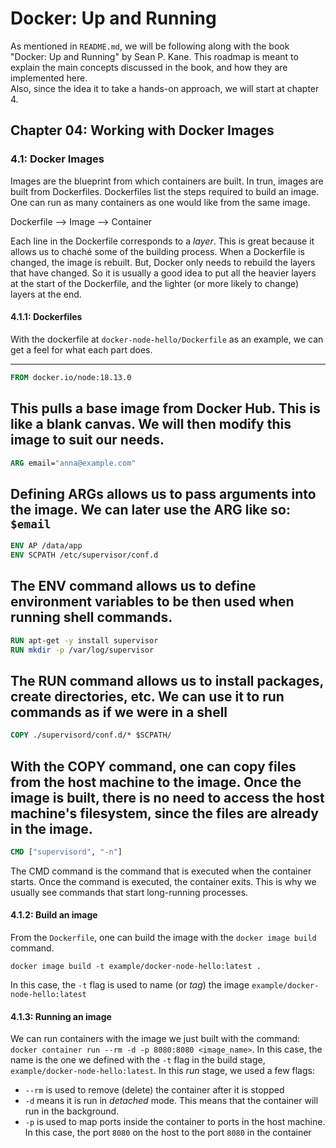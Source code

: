 # Docker: Up and Running

As mentioned in `README.md`, we will be following along with the book "Docker: Up and Running" by Sean P. Kane. This roadmap is meant to explain the main concepts discussed in the book, and how they are implemented here.<br>
Also, since the idea it to take a hands-on approach, we will start at chapter 4.

## Chapter 04: Working with Docker Images
### 4.1: Docker Images
Images are the blueprint from which containers are built. In trun, images are built from Dockerfiles.
Dockerfiles list the steps required to build an image. One can run as many containers as one would like from the same image.

Dockerfile --> Image --> Container

Each line in the Dockerfile corresponds to a *layer*. This is great because it allows us to chaché some of the building process. When a Dockerfile is changed, the image is rebuilt. But, Docker only needs to rebuild the layers that have changed. 
So it is usually a good idea to put all the heavier layers at the start of the Dockerfile, and the lighter (or more likely to change) layers at the end.

#### 4.1.1: Dockerfiles
With the dockerfile at `docker-node-hello/Dockerfile` as an example, we can get a feel for what each part does.

---
```dockerfile
FROM docker.io/node:18.13.0
```
This pulls a base image from Docker Hub. This is like a blank canvas. We will then modify this image to suit our needs.
---
```dockerfile
ARG email="anna@example.com"
```
Defining ARGs allows us to pass arguments into the image. We can later use the ARG like so: `$email`
---
```dockerfile
ENV AP /data/app
ENV SCPATH /etc/supervisor/conf.d
```
The ENV command allows us to define environment variables to be then used when running shell commands.
---
```dockerfile
RUN apt-get -y install supervisor
RUN mkdir -p /var/log/supervisor
```
The RUN command allows us to install packages, create directories, etc. We can use it to run commands as if we were in a shell
---
```dockerfile
COPY ./supervisord/conf.d/* $SCPATH/
```
With the COPY command, one can copy files from the host machine to the image. Once the image is built, there is no need to access the host machine's filesystem, since the files are already in the image.
---
```dockerfile
CMD ["supervisord", "-n"]
```
The CMD command is the command that is executed when the container starts. Once the command is executed, the container exits.
This is why we usually see commands that start long-running processes.


#### 4.1.2: Build an image
From the `Dockerfile`, one can build the image with the `docker image build` command.
```
docker image build -t example/docker-node-hello:latest .
```

In this case, the `-t` flag is used to name (or *tag*) the image `example/docker-node-hello:latest`

#### 4.1.3: Running an image
We can run containers with the image we just built with the command: `docker container run --rm -d -p 8080:8080 <image_name>`. In this case, the name is the one we defined with the `-t` flag in the build stage, `example/docker-node-hello:latest`.
In this *run* stage, we used a few flags:
- `--rm` is used to remove (delete) the container after it is stopped
- `-d` means it is run in *detached* mode. This means that the container will run in the background.
- `-p` is used to map ports inside the container to ports in the host machine. In this case, the port `8080` on the host to the port `8080` in the container


